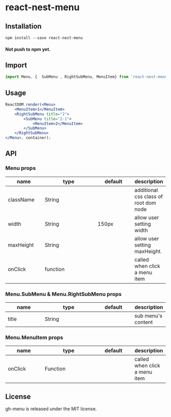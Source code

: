 # react-nest-menu

## Installation

``` shell
npm install --save react-nest-menu
```
#### Not push to npm yet.


## Import
```js
import Menu, {  SubMenu , RightSubMenu, MenuItem} from 'react-nest-menu';
```

## Usage

```jsx
ReactDOM.render(<Menu>
    <MenuItem>1</MenuItem>
    <RightSubMenu title="2">
        <SubMenu title="2-1">
            <MenuItem>2</MenuItem>
        </SubMenu>
    </RightSubMenu>
</Menu>, container);
```

## API

### Menu props

<table class="table table-bordered table-striped">
    <thead>
    <tr>
        <th style="width: 100px;">name</th>
        <th style="width: 150px;">type</th>
        <th style="width: 100px;">default</th>
        <th>description</th>
    </tr>
    </thead>
    <tbody>
        <tr>
          <td>className</td>
          <td>String</td>
          <td></td>
          <td>additional css class of root dom node</td>
        </tr>
        <tr>
          <td>width</td>
          <td>String</td>
          <td>150px</td>
          <td>allow user setting width</td>
        </tr>
        <tr>
          <td>maxHeight</td>
          <td>String</td>
          <td></td>
          <td>allow user setting maxHeight.</td>
        </tr>
        <tr>
          <td>onClick</td>
          <td>function</td>
          <td></td>
          <td>called when click a menu item</td>
        </tr>
    </tbody>
</table>

### Menu.SubMenu & Menu.RightSubMenu props

<table class="table table-bordered table-striped">
    <thead>
    <tr>
        <th style="width: 100px;">name</th>
        <th style="width: 150px;">type</th>
        <th style="width: 100px;">default</th>
        <th>description</th>
    </tr>
    </thead>
    <tbody>
        <tr>
          <td>title</td>
          <td>String</td>
          <td></td>
          <td>sub menu's content</td>
        </tr>
    </tbody>
</table>

### Menu.MenuItem props

<table class="table table-bordered table-striped">
    <thead>
    <tr>
        <th style="width: 100px;">name</th>
        <th style="width: 150px;">type</th>
        <th style="width: 100px;">default</th>
        <th>description</th>
    </tr>
    </thead>
    <tbody>
        <tr>
          <td>onClick</td>
          <td>Function</td>
          <td></td>
          <td>called when click a menu item</td>
        </tr>
    </tbody>
</table>


## License

gh-menu is released under the MIT license.
